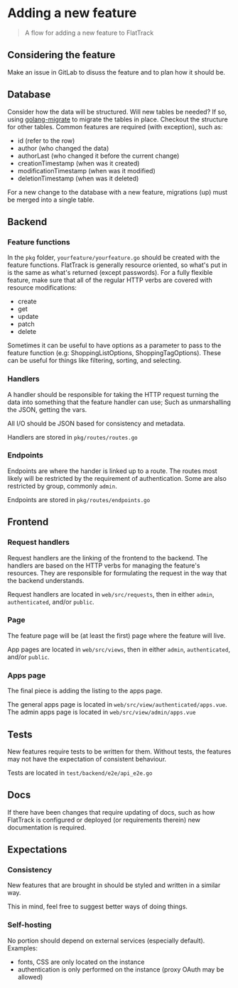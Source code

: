 # Adding a new feature

> A flow for adding a new feature to FlatTrack

## Considering the feature

Make an issue in GitLab to disuss the feature and to plan how it should be.

## Database

Consider how the data will be structured.
Will new tables be needed? If so, using [golang-migrate](https://github.com/golang-migrate/migrate) to migrate the tables in place.
Checkout the structure for other tables. Common features are required (with exception), such as:

-   id (refer to the row)
-   author (who changed the data)
-   authorLast (who changed it before the current change)
-   creationTimestamp (when was it created)
-   modificationTimestamp (when was it modified)
-   deletionTimestamp (when was it deleted)

For a new change to the database with a new feature, migrations (up) must be merged into a single table.

## Backend

### Feature functions

In the `pkg` folder, `yourfeature/yourfeature.go` should be created with the feature functions.
FlatTrack is generally resource oriented, so what's put in is the same as what's returned (except passwords).
For a fully flexible feature, make sure that all of the regular HTTP verbs are covered with resource modifications:

-   create
-   get
-   update
-   patch
-   delete

Sometimes it can be useful to have options as a parameter to pass to the feature function (e.g: ShoppingListOptions, ShoppingTagOptions). These can be useful for things like filtering, sorting, and selecting.

### Handlers

A handler should be responsible for taking the HTTP request turning the data into something that the feature handler can use; Such as unmarshalling the JSON, getting the vars.

All I/O should be JSON based for consistency and metadata.

Handlers are stored in `pkg/routes/routes.go`

### Endpoints

Endpoints are where the hander is linked up to a route. The routes most likely will be restricted by the requirement of authentication. Some are also restricted by group, commonly `admin`.

Endpoints are stored in `pkg/routes/endpoints.go`

## Frontend

### Request handlers

Request handlers are the linking of the frontend to the backend.
The handlers are based on the HTTP verbs for managing the feature's resources.
They are responsible for formulating the request in the way that the backend understands.

Request handlers are located in `web/src/requests`, then in either `admin`, `authenticated`, and/or `public`.

### Page

The feature page will be (at least the first) page where the feature will live.

App pages are located in `web/src/views`, then in either `admin`, `authenticated`, and/or `public`.

### Apps page

The final piece is adding the listing to the apps page.

The general apps page is located in `web/src/view/authenticated/apps.vue`.
The admin apps page is located in `web/src/view/admin/apps.vue`

## Tests

New features require tests to be written for them.
Without tests, the features may not have the expectation of consistent behaviour.

Tests are located in `test/backend/e2e/api_e2e.go`

## Docs

If there have been changes that require updating of docs, such as how FlatTrack is configured or deployed (or requirements therein) new documentation is required.

## Expectations

### Consistency

New features that are brought in should be styled and written in a similar way.

This in mind, feel free to suggest better ways of doing things.

### Self-hosting

No portion should depend on external services (especially default).
Examples:

-   fonts, CSS are only located on the instance
-   authentication is only performed on the instance (proxy OAuth may be allowed)

